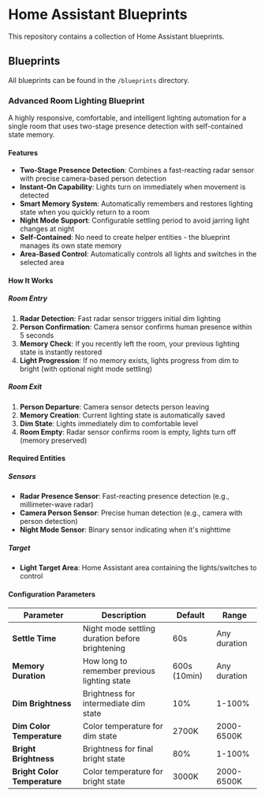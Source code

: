 # Home Assistant Blueprints

This repository contains a collection of Home Assistant blueprints.

## Blueprints

All blueprints can be found in the `/blueprints` directory.

### Advanced Room Lighting Blueprint

A highly responsive, comfortable, and intelligent lighting automation for a single room that uses two-stage presence detection with self-contained state memory.

#### Features

- **Two-Stage Presence Detection**: Combines a fast-reacting radar sensor with precise camera-based person detection
- **Instant-On Capability**: Lights turn on immediately when movement is detected
- **Smart Memory System**: Automatically remembers and restores lighting state when you quickly return to a room
- **Night Mode Support**: Configurable settling period to avoid jarring light changes at night
- **Self-Contained**: No need to create helper entities - the blueprint manages its own state memory
- **Area-Based Control**: Automatically controls all lights and switches in the selected area

#### How It Works

##### Room Entry
1. **Radar Detection**: Fast radar sensor triggers initial dim lighting
2. **Person Confirmation**: Camera sensor confirms human presence within 5 seconds
3. **Memory Check**: If you recently left the room, your previous lighting state is instantly restored
4. **Light Progression**: If no memory exists, lights progress from dim to bright (with optional night mode settling)

##### Room Exit
1. **Person Departure**: Camera sensor detects person leaving
2. **Memory Creation**: Current lighting state is automatically saved
3. **Dim State**: Lights immediately dim to comfortable level
4. **Room Empty**: Radar sensor confirms room is empty, lights turn off (memory preserved)

#### Required Entities

##### Sensors
- **Radar Presence Sensor**: Fast-reacting presence detection (e.g., millimeter-wave radar)
- **Camera Person Sensor**: Precise human detection (e.g., camera with person detection)
- **Night Mode Sensor**: Binary sensor indicating when it's nighttime

##### Target
- **Light Target Area**: Home Assistant area containing the lights/switches to control

#### Configuration Parameters

| Parameter | Description | Default | Range |
|-----------|-------------|---------|-------|
| **Settle Time** | Night mode settling duration before brightening | 60s | Any duration |
| **Memory Duration** | How long to remember previous lighting state | 600s (10min) | Any duration |
| **Dim Brightness** | Brightness for intermediate dim state | 10% | 1-100% |
| **Dim Color Temperature** | Color temperature for dim state | 2700K | 2000-6500K |
| **Bright Brightness** | Brightness for final bright state | 80% | 1-100% |
| **Bright Color Temperature** | Color temperature for bright state | 3000K | 2000-6500K |
